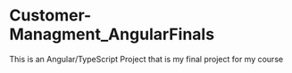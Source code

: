 # Customer-Managment_AngularFinals
This is an Angular/TypeScript Project that is my final project for my course
